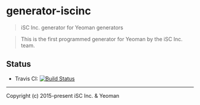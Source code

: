 generator-iscinc
====

> iSC Inc. generator for Yeoman generators

> This is the first programmed generator for Yeoman by the iSC Inc. team.

## Status

* Travis CI: [![Build Status](https://secure.travis-ci.org/iSCInc/generator-iscinc.svg?branch=master)](https://travis-ci.org/iSCInc/generator-iscinc)


----
Copyright (c) 2015-present iSC Inc. & Yeoman
